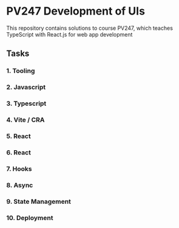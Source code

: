 # PV247 Development of UIs

This repository contains solutions to course PV247, which teaches TypeScript with React.js for web app development

## Tasks

### 1. Tooling

[](https://github.com/tomalatomas/munifi_pv247/tree/t1-tooling)

### 2. Javascript

[](https://github.com/tomalatomas/munifi_pv247/tree/t2-javascript)

### 3. Typescript

[](https://github.com/tomalatomas/munifi_pv247/tree/t3-typescript)

### 4. Vite / CRA

[](https://github.com/tomalatomas/munifi_pv247/tree/t4-cra)

### 5. React

[](https://github.com/tomalatomas/munifi_pv247/tree/t5-react)

### 6. React

[](https://github.com/tomalatomas/munifi_pv247/tree/t6-react)

### 7. Hooks

[](https://github.com/tomalatomas/munifi_pv247/tree/t7-hooks)

### 8. Async

[](https://github.com/tomalatomas/munifi_pv247/tree/t8-async)

### 9. State Management

[](https://github.com/tomalatomas/munifi_pv247/tree/t9-statemanagement)

### 10. Deployment


